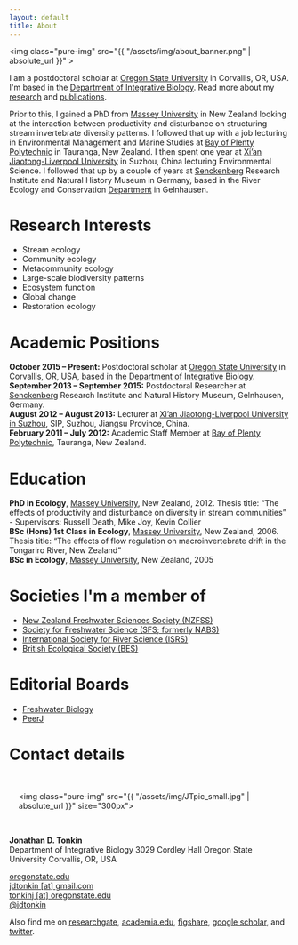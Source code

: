 ```yaml
---
layout: default
title: About
---
```




<img class="pure-img" src="{{ "/assets/img/about_banner.png" | absolute_url }}" >

I am a postdoctoral scholar at <a href="http://oregonstate.edu/">Oregon State University</a> in Corvallis, OR, USA. I'm based in the <a href="http://ib.oregonstate.edu/">Department of Integrative Biology</a>. Read more about my [research](research) and [publications](publications).  

Prior to this, I gained a PhD from [Massey University](http://www.massey.ac.nz/) in New Zealand looking at the interaction between productivity and disturbance on structuring stream invertebrate diversity patterns. I followed that up with a job lecturing in Environmental Management and Marine Studies at [Bay of Plenty Polytechnic](http://www.boppoly.ac.nz/) in Tauranga, New Zealand. I then spent one year at [Xi’an Jiaotong-Liverpool University](http://www.xjtlu.edu.cn/en/) in Suzhou, China lecturing Environmental Science. I followed that up by a couple of years at [Senckenberg](http://www.senckenberg.de/root/index.php?page_id=71) Research Institute and Natural History Museum in Germany, based in the River Ecology and Conservation [Department](http://www.senckenberg.de/root/index.php?page_id=5217&organisation=true&institutID=1&abteilungID=26) in Gelnhausen.

# Research Interests
- Stream ecology
- Community ecology
- Metacommunity ecology
- Large-scale biodiversity patterns
- Ecosystem function
- Global change
- Restoration ecology


# Academic Positions

**October 2015 – Present:** Postdoctoral scholar at [Oregon State University](http://oregonstate.edu/) in Corvallis, OR, USA, based in the [Department of Integrative Biology](http://ib.oregonstate.edu/).  
**September 2013 – September 2015:** Postdoctoral Researcher at [Senckenberg](http://www.senckenberg.de/root/index.php?page_id=71) Research Institute and Natural History Museum, Gelnhausen, Germany.   
**August 2012 – August 2013:** Lecturer at [Xi’an Jiaotong-Liverpool University in Suzhou](http://www.xjtlu.edu.cn/en/), SIP, Suzhou, Jiangsu Province, China.  
**February 2011 – July 2012:** Academic Staff Member at [Bay of Plenty Polytechnic](http://www.boppoly.ac.nz/), Tauranga, New Zealand.  


# Education

**PhD in Ecology**, [Massey University](http://www.massey.ac.nz/), New Zealand, 2012. Thesis title: “The effects of productivity and disturbance on diversity in stream communities” - Supervisors: Russell Death, Mike Joy, Kevin Collier   
**BSc (Hons) 1st Class in Ecology**, [Massey University](http://www.massey.ac.nz/), New Zealand, 2006. Thesis title: “The effects of flow regulation on macroinvertebrate drift in the Tongariro River, New Zealand”   
**BSc in Ecology**, [Massey University](http://www.massey.ac.nz/), New Zealand, 2005   


# Societies I'm a member of
- [New Zealand Freshwater Sciences Society (NZFSS)](http://freshwater.science.org.nz/index.php/)
- [Society for Freshwater Science (SFS; formerly NABS)](http://www.freshwater-science.org/default.aspx)
- [International Society for River Science (ISRS)](http://riversociety.org/)
- [British Ecological Society (BES)](http://www.britishecologicalsociety.org/)


# Editorial Boards
- [Freshwater Biology](http://onlinelibrary.wiley.com/journal/10.1111/(ISSN)1365-2427)
- [PeerJ](https://peerj.com/)

# Contact details

<style>
    .l-box {
        padding: 1.2em;
    }
</style>

<div class="pure-g">
<div class="pure-u-1-4" >

<div class="l-box">
<!-- pure-img makes image scalable-->

<img class="pure-img" src="{{ "/assets/img/JTpic_small.jpg" | absolute_url }}" size="300px">

<!--
<p></p>
<img class="pure-img" src="caddis_home.jpg" size="300px">
<p></p>
<img class="pure-img" src="JT_Damsel_edited_small.JPG" size="300px">
<p></p>
<img class="pure-img" src="moki_tree_small.JPG" size="300px">
<p></p>
<img class="pure-img" src="Waihohonu stream small.jpg" size="300px">
<p></p>
<img class="pure-img" src="lofoten_peak_small.jpg" size="300px">
<p></p>
<img class="pure-img" src="JT_stone_small.JPG" size="300px">
<p></p>
<img class="pure-img" src="moki_trib_small.JPG" size="300px">
-->


</div>


</div>

<div class="pure-u-3-4"  markdown="1">





**Jonathan D. Tonkin**  
Department of Integrative Biology
3029 Cordley Hall
Oregon State University
Corvallis, OR, USA

<i class="fa fa-fw fa-globe"></i>[ oregonstate.edu](http://oregonstate.edu)  
<i class="fa fa-fw fa-envelope"></i><a href="mailto:jdtonkin@gmail.com"> jdtonkin [at] gmail.com</a>     
<i class="fa fa-fw fa-envelope-o"></i><a href="mailto:tonkinj@oregonstate.edu"> tonkinj [at] oregonstate.edu</a>     
<i class="fa fa-fw fa-twitter"></i><a href="http://twitter.com/jdtonkin"> @jdtonkin</a>



Also find me on [researchgate](https://www.researchgate.net/profile/Jonathan_Tonkin/), [academia.edu](http://senckenberg.academia.edu/JonathanTonkin), [figshare](http://figshare.com/authors/Jonathan%20D%20Tonkin/277559), [google scholar](http://scholar.google.co.nz/citations?user=Mtn0TIwAAAAJ&hl=en), and [twitter](https://twitter.com/jdtonkin).

</div>
</div>
